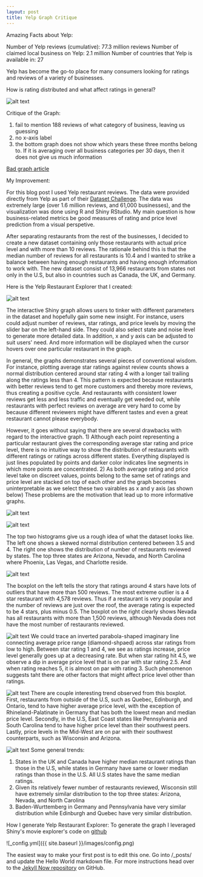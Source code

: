 ```yaml
---
layout: post
title: Yelp Graph Critique
---
```


Amazing Facts about Yelp:

Number of Yelp reviews (cumulative): 77.3 million reviews
Number of claimed local business on Yelp: 2.1 million
Number of countries that Yelp is available in: 27

Yelp has become the go-to place for many consumers looking for ratings and reviews of a variety of businesses. 

How is rating distributed and what affect ratings in general?

![alt text](http://searchengineland.com/figz/wp-content/seloads/2014/02/Screen-Shot-2014-02-11-at-2.15.33-PM.png)

Critique of the Graph:

1. fail to mention 188 reviews of what category of business, leaving us guessing
2. no x-axis label
3. the bottom graph does not show which years these three months belong to. If it is averaging over all business categories per 30 days, then it does not give us much information

[Bad graph article](http://searchengineland.com/yelp-supersizes-profiles-makes-less-busy-184075)

My Improvement:

For this blog post I used Yelp restaurant reviews. The data were provided directly from Yelp as part of their [Dataset Challenge](http://www.yelp.com/dataset_challenge). The data was extremely large (over 1.6 million reviews, and 61,000 businesses), and the visualization was done using R and Shiny RStudio. My main question is how business-related metrics be good measures of rating and price level prediction from a visual perspetive. 

After separating restaurants from the rest of the businesses, I decided to create a new dataset containing only those restaurants with actual price level and with more than 10 reviews. The rationale behind this is that the median number of reviews for all restaurants is 10.4 and I wanted to strike a balance between having enough restaurants and having enough information to work with. The new dataset consist of 13,966 restaurants from states not only in the U.S, but also in countries such as Canada, the UK, and Germany. 

Here is the Yelp Restaurant Explorer that I created: 

![alt text](https://github.com/conan2014/conan2014.github.io/blob/master/images/Yelp_Explorer1.png)

The interactive Shiny graph allows users to tinker with different parameters in the dataset and hopefully gain some new insight. For instance, users could adjust number of reviews, star ratings, and price levels by moving the slider bar on the left-hand side. They could also select state and noise level to generate more detailed data. In addition, x and y axis can be adjusted to suit users' need. And more information will be displayed when the cursor hovers over one particular restaurant in the graph. 

In general, the graphs demonstrates several pieces of conventional wisdom. For instance, plotting average star ratings against review counts shows a normal distribution centered around star rating 4 with a longer tail trailing along the ratings less than 4. This pattern is expected because restaurants with better reviews tend to get more customers and thereby more reviews, thus creating a positive cycle. And restaurants with consistent lower reviews get less and less traffic and eventually get weeded out, while restaurants with perfect reviews on average are very hard to come by because different reviewers might have different tastes and even a great restaurant cannot please everybody.

However, it goes without saying that there are several drawbacks with regard to the interactive graph. 1) Although each point representing a particular restaurant gives the corresponding average star rating and price level, there is no intuitive way to show the distribution of restaurants with different ratings or ratings across different states. Everything displayed is just lines populated by points and darker color indicates line segments in which more points are concentrated. 2) As both average rating and price level take on discreet values, points belong to the same set of ratings and price level are stacked on top of each other and the graph becomes uninterpretable as we select these two vairables as x and y axis (as shown below) These problems are the motivation that lead up to more informative graphs. 

![alt text](https://github.com/conan2014/conan2014.github.io/blob/master/images/Yelp_Explorer2.png)

![alt text](https://github.com/conan2014/conan2014.github.io/blob/master/images/Histogram1.png)

The top two histograms give us a rough idea of what the dataset looks like. The left one shows a skewed normal distribution centered between 3.5 and 4. The right one shows the distribution of number of restaurants reviewed by states. The top three states are Arizona, Nevada, and North Carolina where Phoenix, Las Vegas, and Charlotte reside. 

![alt text](https://github.com/conan2014/conan2014.github.io/blob/master/images/Boxplot2.png)

The boxplot on the left tells the story that ratings around 4 stars have lots of outliers that have more than 500 reviews. The most extreme outlier is a 4 star restaurant with 4,578 reviews. Thus if a restaurant is very popular and the number of reviews are just over the roof, the average rating is expected to be 4 stars, plus minus 0.5. 
The boxplot on the right clearly shows Nevada has all restaurants with more than 1,500 reviews, although Nevada does not have the most number of restaurants reviewed. 

![alt text](https://github.com/conan2014/conan2014.github.io/blob/master/images/Boxplot3.png)
We could trace an inverted parabola-shaped imaginary line connecting average price range (diamond-shpaed) across star ratings from low to high. Between star rating 1 and 4, we see as ratings increase, price level generally goes up at a decreasing rate. But when star rating hit 4.5, we observe a dip in average price level that is on par with star rating 2.5. And when rating reaches 5, it is almost on par with rating 3. Such phenomenon suggests taht there are other factors that might affect price level other than ratings. 

![alt text](https://github.com/conan2014/conan2014.github.io/blob/master/images/Boxplot4.png)
There are couple interesting trend observed from this boxplot. First, restaurants from outside of the U.S, such as Quebec, Edinburgh, and Ontario, tend to have higher average price level, with the exception of Rhineland-Palatinate in Germany that has both the lowest mean and median price level. Secondly, in the U.S, East Coast states like Pennsylvania and South Carolina tend to have higher price level than their southwest peers. Lastly, price levels in the Mid-West are on par with their southwest counterparts, such as Wisconsin and Arizona. 

![alt text](https://github.com/conan2014/conan2014.github.io/blob/master/images/Boxplot5.png)
Some general trends:
1. States in the UK and Canada have higher median restaurant ratings than those in the U.S, while states in Germany have same or lower median ratings than those in the U.S. All U.S states have the same median ratings. 
2. Given its relatively fewer number of restaurants reviewed, Wisconsin still have extremely similar distribution to the top three states: Arizona, Nevada, and North Carolina
3. Baden-Wurttemberg in Germany and Pennsylvania have very similar distribution while Edinburgh and Quebec have very similar distribution. 

How I generate Yelp Restaurant Explorer:
To generate the graph I leveraged Shiny's movie explorer's code on [github](https://github.com/rstudio/shiny-examples/tree/master/051-movie-explorer)






![_config.yml]({{ site.baseurl }}/images/config.png)

The easiest way to make your first post is to edit this one. Go into /_posts/ and update the Hello World markdown file. For more instructions head over to the [Jekyll Now repository](https://github.com/barryclark/jekyll-now) on GitHub.
